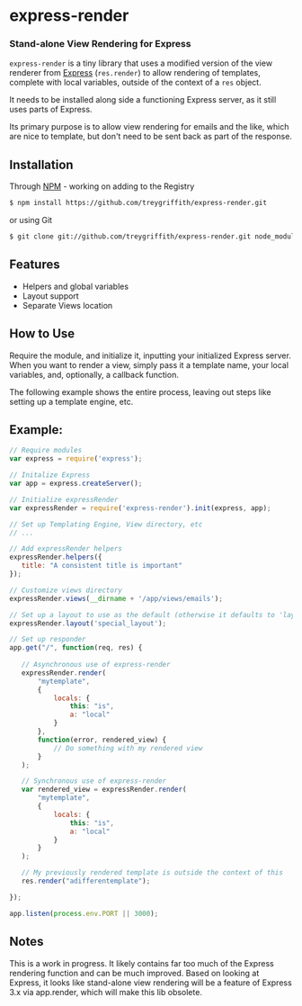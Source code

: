 express-render
==============
### Stand-alone View Rendering for Express

`express-render` is a tiny library that uses a modified version of the view renderer
 from [Express](http://www.expressjs.com) (`res.render`) to allow rendering of templates,
 complete with local variables, outside of the context of a `res` object.

 It needs to be installed along side a functioning Express server, as it still uses parts
 of Express.

 Its primary purpose is to allow view rendering for emails and the like, which are nice to template, but don't need to be 
 sent back as part of the response.


Installation
-------------

Through [NPM](http://www.npmjs.org) - working on adding to the Registry
 ``` bash
 $ npm install https://github.com/treygriffith/express-render.git
 ```

 or using Git
 ``` bash
 $ git clone git://github.com/treygriffith/express-render.git node_modules/express-render/
 ```

Features
--------
* Helpers and global variables
* Layout support
* Separate Views location

How to Use
-----------

 Require the module, and initialize it, inputting your initialized Express server.
 When you want to render a view, simply pass it a template name, your local variables,
 and, optionally, a callback function.

 The following example shows the entire process, leaving out steps like setting up a template engine, etc.

## Example:	
 ``` javascript
 // Require modules
 var express = require('express');

 // Initalize Express
 var app = express.createServer();

 // Initialize expressRender
 var expressRender = require('express-render').init(express, app);

 // Set up Templating Engine, View directory, etc
 // ...

 // Add expressRender helpers
 expressRender.helpers({
 	title: "A consistent title is important"
});

// Customize views directory
expressRender.views(__dirname + '/app/views/emails');

// Set up a layout to use as the default (otherwise it defaults to 'layout')
expressRender.layout('special_layout');

 // Set up responder
 app.get("/", function(req, res) {
 	
 	// Asynchronous use of express-render
 	expressRender.render(
 		"mytemplate", 
	 	{
	 		locals: {
	 			this: "is",
	 			a: "local"
	 		}
	 	}, 
	 	function(error, rendered_view) {
 			// Do something with my rendered view
 		}	
 	);

 	// Synchronous use of express-render
 	var rendered_view = expressRender.render(
 		"mytemplate", 
 		{
	 		locals: {
	 			this: "is",
	 			a: "local"
	 		}
 		}
 	);

 	// My previously rendered template is outside the context of this
 	res.render("adifferentemplate");

 });

 app.listen(process.env.PORT || 3000);

 ```

Notes
-----
 This is a work in progress. It likely contains far too much of the Express rendering function and can be much improved.
 Based on looking at Express, it looks like stand-alone view rendering will be a feature of Express 3.x via app.render, 
 which will make this lib obsolete.


